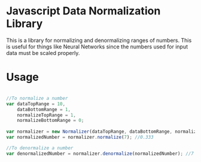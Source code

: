 # Javascript Data Normalization Library

This is a library for normalizing and denormalizing ranges of numbers. This is useful for things like Neural Networks
since the numbers used for input data must be scaled properly.

# Usage
```javascript

//To normalize a number
var dataTopRange = 10,
    dataBottomRange = 1,
    normalizeTopRange = 1,
    normalizeBottomRange = 0;
    
var normalizer = new Normalizer(dataTopRange, dataBottomRange, normalizeTopRange, normalizeBottomRange);
var normalizedNumber = normalizer.normalize(7); //0.333

//To denormalize a number
var denormalizedNumber = normalizer.denormalize(normalizedNumber); //7
```